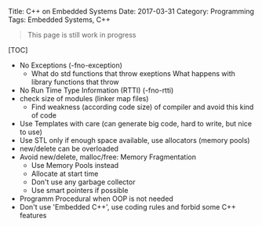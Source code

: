 Title: C++ on Embedded Systems
Date: 2017-03-31
Category: Programming
Tags: Embedded Systems, C++


> This page is still work in progress

[TOC]


- No Exceptions (-fno-exception)
    - What do std functions that throw exeptions What happens with library functions that throw
- No Run Time Type Information (RTTI) (-fno-rtti)
- check size of modules (linker map files)
    - Find weakness (according code size) of compiler and avoid this kind of code
- Use Templates with care (can generate big code, hard to write, but nice to use)
- Use STL only if enough space available, use allocators (memory pools)
- new/delete can be overloaded
- Avoid new/delete, malloc/free: Memory Fragmentation
    - Use Memory Pools instead
    - Allocate at start time
    - Don't use any garbage collector
    - Use smart pointers if possible
- Programm Procedural when OOP is not needed
- Don't use 'Embedded C++', use coding rules and forbid some C++ features

